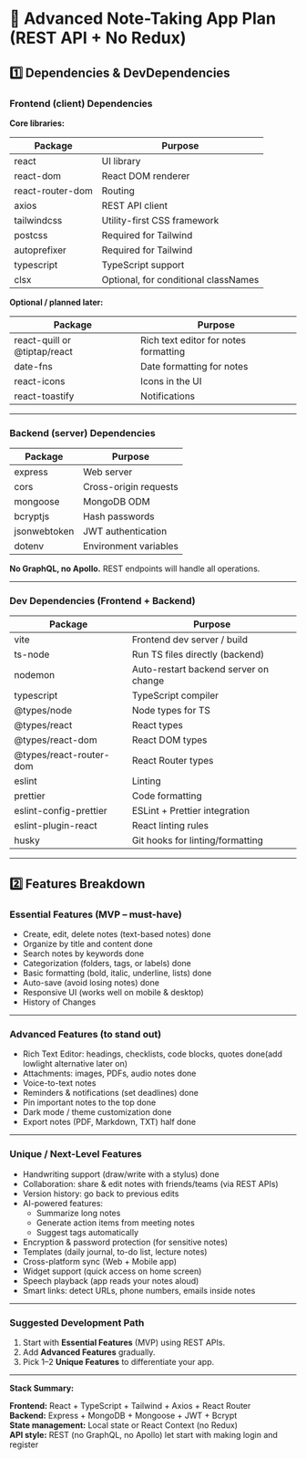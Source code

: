 # 📝 Advanced Note-Taking App Plan (REST API + No Redux)

## 1️⃣ Dependencies & DevDependencies

### **Frontend (client) Dependencies**

**Core libraries:**

| Package               | Purpose                             |
|-----------------------|-------------------------------------|
| react                 | UI library                          |
| react-dom             | React DOM renderer                  |
| react-router-dom      | Routing                             |
| axios                 | REST API client                     |
| tailwindcss           | Utility-first CSS framework         |
| postcss               | Required for Tailwind               |
| autoprefixer          | Required for Tailwind               |
| typescript            | TypeScript support                  |
| clsx                  | Optional, for conditional classNames |

**Optional / planned later:**

| Package                   | Purpose                                |
|----------------------------|----------------------------------------|
| react-quill or @tiptap/react | Rich text editor for notes formatting |
| date-fns                   | Date formatting for notes             |
| react-icons                | Icons in the UI                        |
| react-toastify             | Notifications                          |

---

### **Backend (server) Dependencies**

| Package                | Purpose                     |
|------------------------|-----------------------------|
| express                | Web server                  |
| cors                   | Cross-origin requests       |
| mongoose               | MongoDB ODM                 |
| bcryptjs               | Hash passwords              |
| jsonwebtoken           | JWT authentication          |
| dotenv                 | Environment variables       |

**No GraphQL, no Apollo.** REST endpoints will handle all operations.

---

### **Dev Dependencies (Frontend + Backend)**

| Package                     | Purpose                                    |
|------------------------------|--------------------------------------------|
| vite                         | Frontend dev server / build                |
| ts-node                      | Run TS files directly (backend)            |
| nodemon                      | Auto-restart backend server on change     |
| typescript                   | TypeScript compiler                        |
| @types/node                  | Node types for TS                           |
| @types/react                 | React types                                 |
| @types/react-dom             | React DOM types                             |
| @types/react-router-dom      | React Router types                           |
| eslint                        | Linting                                   |
| prettier                      | Code formatting                             |
| eslint-config-prettier        | ESLint + Prettier integration              |
| eslint-plugin-react           | React linting rules                         |
| husky                         | Git hooks for linting/formatting           |

---

## 2️⃣ Features Breakdown

### **Essential Features (MVP – must-have)**

* Create, edit, delete notes (text-based notes) done
* Organize by title and content  done
* Search notes by keywords  done
* Categorization (folders, tags, or labels)  done
* Basic formatting (bold, italic, underline, lists)  done
* Auto-save (avoid losing notes)  done
* Responsive UI (works well on mobile & desktop) 
* History of Changes 

---

### **Advanced Features (to stand out)**

* Rich Text Editor: headings, checklists, code blocks, quotes  done(add lowlight alternative later on)
* Attachments: images, PDFs, audio notes  done
* Voice-to-text notes  
* Reminders & notifications (set deadlines)  done
* Pin important notes to the top done   
* Dark mode / theme customization  done 
* Export notes (PDF, Markdown, TXT)  half done 

---

### **Unique / Next-Level Features**

* Handwriting support (draw/write with a stylus)  done
* Collaboration: share & edit notes with friends/teams (via REST APIs)  
* Version history: go back to previous edits  
* AI-powered features:
  * Summarize long notes  
  * Generate action items from meeting notes  
  * Suggest tags automatically  
* Encryption & password protection (for sensitive notes)  
* Templates (daily journal, to-do list, lecture notes)  
* Cross-platform sync (Web + Mobile app)  
* Widget support (quick access on home screen)  
* Speech playback (app reads your notes aloud)  
* Smart links: detect URLs, phone numbers, emails inside notes  

---

### **Suggested Development Path**

1. Start with **Essential Features** (MVP) using REST APIs.  
2. Add **Advanced Features** gradually.  
3. Pick 1–2 **Unique Features** to differentiate your app.  

---

**Stack Summary:**  

**Frontend:** React + TypeScript + Tailwind + Axios + React Router  
**Backend:** Express + MongoDB + Mongoose + JWT + Bcrypt  
**State management:** Local state or React Context (no Redux)  
**API style:** REST (no GraphQL, no Apollo)  let start with making login and register 